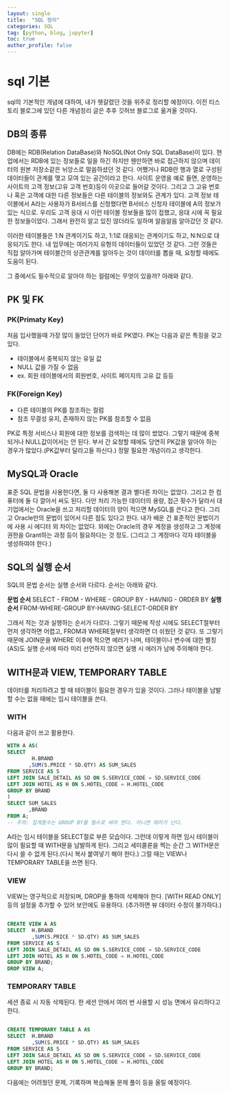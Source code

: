 ```yaml
---
layout: single
title:  "SQL 정리"
categories: SQL
tag: [python, blog, jupyter]
toc: true
author_profile: false
---
```


<head>
  <style>
    table.dataframe {
      white-space: normal;
      width: 100%;
      height: 240px;
      display: block;
      overflow: auto;
      font-family: Arial, sans-serif;
      font-size: 0.9rem;
      line-height: 20px;
      text-align: center;
      border: 0px !important;
    }

    table.dataframe th {
      text-align: center;
      font-weight: bold;
      padding: 8px;
    }

    table.dataframe td {
      text-align: center;
      padding: 8px;
    }

    table.dataframe tr:hover {
      background: #b8d1f3; 
    }

    .output_prompt {
      overflow: auto;
      font-size: 0.9rem;
      line-height: 1.45;
      border-radius: 0.3rem;
      -webkit-overflow-scrolling: touch;
      padding: 0.8rem;
      margin-top: 0;
      margin-bottom: 15px;
      font: 1rem Consolas, "Liberation Mono", Menlo, Courier, monospace;
      color: $code-text-color;
      border: solid 1px $border-color;
      border-radius: 0.3rem;
      word-break: normal;
      white-space: pre;
    }

  .dataframe tbody tr th:only-of-type {
      vertical-align: middle;
  }

  .dataframe tbody tr th {
      vertical-align: top;
  }

  .dataframe thead th {
      text-align: center !important;
      padding: 8px;
  }

  .page__content p {
      margin: 0 0 0px !important;
  }

  .page__content p > strong {
    font-size: 0.8rem !important;
  }

  </style>
</head>






# **sql 기본**

sql의 기본적인 개념에 대하여, 내가 헷갈렸던 것들 위주로 정리할 예정이다. 이전 티스토리 블로그에 있던 다른 개념정리 글은 추후 깃허브 블로그로 옮겨올 것이다.           

## **DB의 종류**

DB에는 RDB(Relation DataBase)와 NoSQL(Not Only SQL DataBase)이 있다.
현업에서는 RDB에 있는 정보들로 일을 하긴 하지만 웬만하면 바로 접근하지 않으며 데이터의 원본 저장소같은 뉘앙스로 말씀하셨던 것 같다.
어쨌거나 RDB란 행과 열로 구성된 데이터들이 관계를 맺고 모여 있는 공간이라고 한다. 사이트 운영을 예로 들면, 운영하는 사이트의 고객 정보(고유 고객 번호)등이 이곳으로 들어갈 것이다.
그리고 그 고유 번호나 혹은 고객에 대한 다른 정보들은 다른 테이블의 정보와도 관계가 있다. 고객 정보 테이블에서 A라는 사용자가 B서비스를 신청했다면 B서비스 신청자 테이블에 A의 정보가 있는 식으로.
우리도 고객 응대 시 이런 테이블 정보들을 많이 접했고, 응대 시에 꼭 필요한 정보들이었다. 그래서 완전히 알고 있진 않더라도 일하며 알음알음 알아갔던 것 같다.

이러한 테이블들은 1:N 관계이기도 하고, 1:1로 대응되는 관계이기도 하고, N:N으로 대응되기도 한다.
내 업무에는 여러가지 유형의 데이터들이 있었던 것 같다. 그런 것들은 직접 알아가며 테이블간의 상관관계를 알아두는 것이 데이터를 뽑을 때, 요청할 때에도 도움이 된다.

그 중에서도 필수적으로 알아야 하는 컬럼에는 무엇이 있을까? 아래와 같다.

## **PK 및 FK**

### PK(Primaty Key)
처음 입사했을때 가장 많이 들었던 단어가 바로 PK였다.
PK는 다음과 같은 특징을 갖고 있다.
- 테이블에서 중복되지 않는 유일 값
- NULL 값을 가질 수 없음
- ex. 회원 테이블에서의 회원번호, 사이트 페이지의 고유 값 등등

### **FK(Foreign Key)**
- 다른 테이블의 PK를 참조하는 컬럼
- 참조 무결성 유지, 존재하지 않는 PK를 참조할 수 없음 

PK로 특정 서비스나 회원에 대한 정보를 검색하는 데 많이 썼었다. 그렇기 때문에 중복되거나 NULL값이어서는 안 된다.
부서 간 요청할 때에도 당연히 PK값을 알아야 하는 경우가 많았다.(PK값부터 달라고들 하신다.) 정말 필요한 개념이라고 생각한다.


## **MySQL과 Oracle**

표준 SQL 문법을 사용한다면, 둘 다 사용해본 결과 별다른 차이는 없었다. 그리고 한 컴퓨터에 둘 다 깔아서 써도 된다.
다만 처리 가능한 데이터의 용량, 접근 횟수가 달라서 대기업에서는 Oracle을 쓰고 처리할 데이터의 양이 적으면 MySQL를 쓴다고 한다.
그리고 Oracle만의 문법이 있어서 다른 점도 있다고 한다. 내가 배운 건 표준적인 문법이기에 사용 시 에디터 외 차이는 없었다. 
외에는 Oracle의 경우 계정을 생성하고 그 계정에 권한을 Grant하는 과정 등이 필요하다는 것 정도. (그리고 그 계정마다 각자 테이블을 생성하여야 한다.)


## **SQL의 실행 순서**
SQL의 문법 순서는 실행 순서와 다르다. 순서는 아래와 같다.

**문법 순서**
SELECT - FROM - WHERE - GROUP BY - HAVNIG - ORDER BY
**실행 순서**
FROM-WHERE-GROUP BY-HAVING-SELECT-ORDER BY

그래서 적는 것과 실행하는 순서가 다르다. 그렇기 때문에 작성 시에도 SELECT절부터 먼저 생각하면 어렵고, FROM과 WHERE절부터 생각하면 더 쉬웠던 것 같다.
또 그렇기 때문에 JOIN문을 WHERE 이후에 적으면 에러가 나며, 테이블이나 변수에 대한 별칭(AS)도 실행 순서에 따라 미리 선언하지 않으면 실행 시 에러가 남에 주의해야 한다.


## **WITH문과 VIEW, TEMPORARY TABLE**

데이터를 처리하려고 할 때 테이블이 필요한 경우가 있을 것이다. 그러나 테이블을 남발할 수는 없을 때에는 임시 테이블을 쓴다.

### WITH
다음과 같이 쓰고 활용한다. 
```sql
WITH A AS(
SELECT  
	    H.BRAND
       ,SUM(S.PRICE * SD.QTY) AS SUM_SALES
FROM SERVICE AS S
LEFT JOIN SALE_DETAIL AS SD ON S.SERVICE_CODE = SD.SERVICE_CODE
LEFT JOIN HOTEL AS H ON S.HOTEL_CODE = H.HOTEL_CODE
GROUP BY BRAND
)
SELECT SUM_SALES
       ,BRAND
FROM A;
-- 주의: 집계함수는 GROUP BY를 필수로 써야 한다. 아니면 에러가 난다.
```


A라는 임시 테이블을 SELECT절로 부른 모습이다.
그런데 이렇게 하면 임시 테이블이 많이 필요할 때 WITH문을 남발하게 된다. 그리고 세미콜론을 찍는 순간 그 WITH문은 다시 쓸 수 없게 된다.(다시 복사 붙여넣기 해야 한다.)
그럴 때는 VIEW나 TEMPORARY TABLE을 쓰면 된다.

### VIEW
VIEW는 영구적으로 저장되며, DROP을 통하여 삭제해야 한다.
[WITH READ ONLY] 등의 설정을 추가할 수 있어 보안에도 유용하다. (추가하면 뷰 데이터 수정이 불가하다.)
```sql

CREATE VIEW A AS
SELECT  H.BRAND
        ,SUM(S.PRICE * SD.QTY) AS SUM_SALES
FROM SERVICE AS S
LEFT JOIN SALE_DETAIL AS SD ON S.SERVICE_CODE = SD.SERVICE_CODE
LEFT JOIN HOTEL AS H ON S.HOTEL_CODE = H.HOTEL_CODE
GROUP BY BRAND;
DROP VIEW A;
```

### TEMPORARY TABLE
세션 종료 시 자동 삭제된다. 한 세션 안에서 여러 번 사용할 시 성능 면에서 유리하다고 한다.
```sql

CREATE TEMPORARY TABLE A AS
SELECT  H.BRAND
        ,SUM(S.PRICE * SD.QTY) AS SUM_SALES
FROM SERVICE AS S
LEFT JOIN SALE_DETAIL AS SD ON S.SERVICE_CODE = SD.SERVICE_CODE
LEFT JOIN HOTEL AS H ON S.HOTEL_CODE = H.HOTEL_CODE
GROUP BY BRAND;

```




다음에는 어려웠던 문제, 기록하며 복습해둘 문제 풀이 등을 올릴 예정이다.
